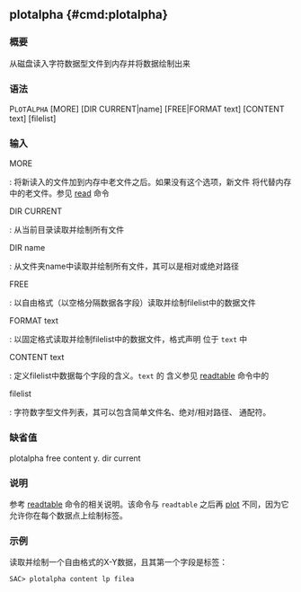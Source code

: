 ## plotalpha {#cmd:plotalpha}

### 概要

从磁盘读入字符数据型文件到内存并将数据绘制出来

### 语法

P`LOT`A`LPHA` \[MORE\] \[DIR CURRENT|name\] \[FREE|FORMAT text\]
\[CONTENT text\] \[filelist\]

### 输入

MORE

:   将新读入的文件加到内存中老文件之后。如果没有这个选项，新文件
    将代替内存中的老文件。参见 [read](/commands/read.md) 命令

DIR CURRENT

:   从当前目录读取并绘制所有文件

DIR name

:   从文件夹name中读取并绘制所有文件，其可以是相对或绝对路径

FREE

:   以自由格式（以空格分隔数据各字段）读取并绘制filelist中的数据文件

FORMAT text

:   以固定格式读取并绘制filelist中的数据文件，格式声明 位于 `text` 中

CONTENT text

:   定义filelist中数据每个字段的含义。`text` 的 含义参见
    [readtable](/commands/readtable.md) 命令中的

filelist

:   字符数字型文件列表，其可以包含简单文件名、绝对/相对路径、 通配符。

### 缺省值

plotalpha free content y. dir current

### 说明

参考 [readtable](/commands/readtable.md) 命令的相关说明。该命令与
`readtable` 之后再 [plot](/commands/plot.md)
不同，因为它允许你在每个数据点上绘制标签。

### 示例

读取并绘制一个自由格式的X-Y数据，且其第一个字段是标签：

``` {.bash}
SAC> plotalpha content lp filea
```
